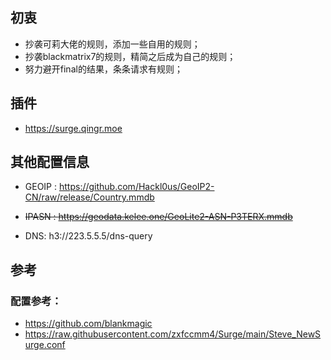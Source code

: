 ## 初衷
* 抄袭可莉大佬的规则，添加一些自用的规则；
* 抄袭blackmatrix7的规则，精简之后成为自己的规则；
* 努力避开final的结果，条条请求有规则；
  

## 插件
* https://surge.qingr.moe

## 其他配置信息
* GEOIP : https://github.com/Hackl0us/GeoIP2-CN/raw/release/Country.mmdb

* ~~IPASN : https://geodata.kelee.one/GeoLite2-ASN-P3TERX.mmdb~~
* DNS: h3://223.5.5.5/dns-query  

## 参考
### 配置参考：
* https://github.com/blankmagic
* https://raw.githubusercontent.com/zxfccmm4/Surge/main/Steve_NewSurge.conf
